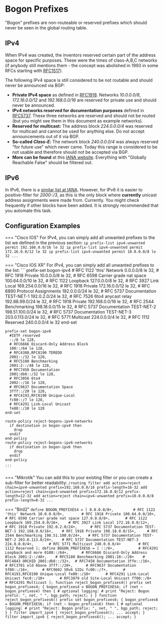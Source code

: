 # Bogon Prefixes

"Bogon" prefixes are non-routeable or reserved prefixes which should never be seen in the global routing table.

## IPv4

When IPv4 was created, the inventors reserved certain part of the address space for specific purposes. These were the times of class-A,B,C networks (if anybody still mentions them - the concept was abolished in 1993 in some RFCs starting with 
[RFC1517](https://www.rfc-editor.org/rfc/rfc1517)).

The following IPv4 space is still considered to be not routable and should never be announced via BGP:

- **Private IPv4 space** as defined in [RFC1918](https://www.rfc-editor.org/rfc/rfc1918). Networks *10.0.0.0/8*, *172.16.0.0/12* and *192.168.0.0/16* are reserved for private use and should never be announced.
- **IPv4 networks reserved for documentation purposes** defined in [RFC5737](https://www.rfc-editor.org/rfc/rfc5737). These three networks are reserved and should not be routed (but you might see them in this document as example networks).
- **Reserved for multicast:** The address block *224.0.0.0/4* was reserved for multicast and cannot be used for anything else. Do not accept announcements out of it via BGP.
- **So-called *Class-E*:** The network block *240.0.0.0/4* was always reserved "for future use" which never came. Today this range is considered to be not usable and therefore should not be accepted via BGP.
- **More can be found** at this [IANA website](https://www.iana.org/assignments/iana-ipv4-special-registry/iana-ipv4-special-registry.xhtml). Everything with "Globally Reachable False" should be filtered out.

## IPv6

In IPv6, there is a [similar list at IANA](http://www.iana.org/assignments/ipv6-address-space). However, for IPv6 it is easier to positive-filter for *2000::/3*, as this is the only block where **currently** unicast address assignments were made from. Currently. You might check frequently if other blocks have been added. It is strongly recommended that you automate this task.

## Configuration Examples

=== "Cisco IOS"
    For IPv4, you can simply add all unwanted prefixes to the list we defined in the previous section:
    ```
    ip prefix-list ipv4-unwanted permit 192.168.0.0/16 le 32
    ip prefix-list ipv4-unwanted permit 172.16.0.0/12 le 32
    ip prefix-list ipv4-unwanted permit 10.0.0.0/8 le 32
    ...
    ```

=== "Cisco IOS XR"
    For IPv4, you can simply add all unwanted prefixes to the list:
    ```
    prefix-set bogon-ipv4
      # RFC 1122 'this' Network
      0.0.0.0/8 le 32,
      # RFC 1918 Private
      10.0.0.0/8 le 32,
      # RFC 6598 Carrier grade nat space
      100.64.0.0/10 le 32,
      # RFC 1122 Loopback
      127.0.0.0/8 le 32,
      # RFC 3927 Link Local
      169.254.0.0/16 le 32,
      # RFC 1918 Private
      172.16.0.0/12 le 32,
      # RFC 6890 Protocol Assignments
      192.0.0.0/24 le 32,
      # RFC 5737 Documentation TEST-NET-1
      192.0.2.0/24 le 32,
      # RFC 7526 6to4 anycast relay
      192.88.99.0/24 le 32,
      # RFC 1918 Private
      192.168.0.0/16 le 32,
      # RFC 2544 Benchmarking
      198.18.0.0/15 le 32,
      # RFC 5737 Documentation TEST-NET-2
      198.51.100.0/24 le 32,
      # RFC 5737 Documentation TEST-NET-3
      203.0.113.0/24 le 32,
      # RFC 5771 Multicast
      224.0.0.0/4 le 32,
      # RFC 1112 Reserved
      240.0.0.0/4 le 32
    end-set
    
    prefix-set bogon-ipv6
      #IETF reserved
      ::/8 le 128,
      # RFC6666 Discard-Only Address Block
      100::/64 le 128,
      # RFC4380,RFC8190 TEREDO
      2001::/32 le 128,
      # RFC5180 Benchmarking
      2001:2::/48 le 128,
      # RFC7450 Documentation
      2001:db8::/32 le 128,
      # RFC3056 6to4
      2002::/16 le 128,
      # RFC9637 Documentation Space
      3fff::/20 le 128,
      # RFC4193,RFC8190 Unique-Local
      fc00::/7 le 128,
      # RFC4291 Link-Local Unicast
      fe80::/10 le 128
    end-set

    route-policy reject-bogons-ipv4-networks
      if destination in bogon-ipv4 then
        drop
      endif
    end-policy
    route-policy reject-bogons-ipv6-networks
      if destination in bogon-ipv6 then
        drop
      endif
    end-policy
    ...
    ```

=== "Mikrotik"
    You can add this to your existing filter or you can create a sub-filter for better readability:
    ```
    /routing filter
    add action=reject chain=ipv4-unwanted prefix=192.168.0.0/16 prefix-length=16-32
    add action=reject chain=ipv4-unwanted prefix=172.16.0.0/12 prefix-length=12-32
    add action=reject chain=ipv4-unwanted prefix=10.0.0.0/8 prefix-length=8-32
    ...
    ```

=== "Bird2"
    ```
    define BOGON_PREFIXES4 = [
      0.0.0.0/8+,         # RFC 1122 'this' Network
      10.0.0.0/8+,        # RFC 1918 Private
      100.64.0.0/10+,     # RFC 6598 Carrier grade nat space
      127.0.0.0/8+,       # RFC 1122 Loopback
      169.254.0.0/16+,    # RFC 3927 Link Local
      172.16.0.0/12+,     # RFC 1918 Private
      192.0.2.0/24+,      # RFC 5737 Documentation TEST-NET-1
      192.168.0.0/16+,    # RFC 1918 Private
      198.18.0.0/15+,     # RFC 2544 Benchmarking
      198.51.100.0/24+,   # RFC 5737 Documentation TEST-NET-2
      203.0.113.0/24+,    # RFC 5737 Documentation TEST-NET-3
      224.0.0.0/4+,       # RFC 5771 Multicast
      240.0.0.0/4+        # RFC 1112 Reserved
    ];
    define BOGON_PREFIXES6 = [
        ::/8+,           # RFC4291 Loopback and more
        0100::/64+,      # RFC6666 Discard-Only Address Block
        2001:2::/48+,    # RFC5180 Benchmarking
        2001:10::/28+    # RFC4843 ORCHID
        2001:db8::/32+,  # RFC7450 Documentation
        3ffe::/16+,      # RFC3701 old 6bone
        3fff::/20+,      # RFC9637 Documentation
        5f00::/16+,      # RFC9602 SRv6 SIDs
        fc00::/7+,       # RFC4193,RFC8190 Unique-Local
        fe80::/10+       # RFC4291 Link-Local Unicast
        fec0::/10+       # RFC3879 old Site-Local Unicast
        ff00::/8+        # RFC4291 Multicast
    ];
    function reject_bogon_prefixes4()
    prefix set bogon_prefixes4;
    {
      bogon_prefixes4 = BOGON_PREFIXES4;
      if (net ~ bogon_prefixes4) then {
        # optional logging:
        # print "Reject: Bogon prefix: ", net, " ", bgp_path;
        reject;
      }
    }
    function reject_bogon_prefixes6()
    prefix set bogon_prefixes6;
    {
      bogon_prefixes6 = BOGON_PREFIXES6;
      if (net ~ bogon_prefixes6) then {
        # optional logging:
        # print "Reject: Bogon prefix: ", net, " ", bgp_path;
        reject;
      }
    }
    filter import_ipv4 {
      reject_bogon_prefixes4();
      ...
      accept;
    }
    filter import_ipv6 {
      reject_bogon_prefixes6();
      ...
      accept;
    }
    ```
